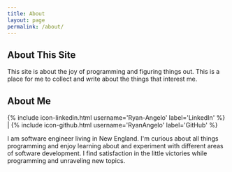 ```yaml
---
title: About
layout: page
permalink: /about/
---
```

## About This Site

This site is about the joy of programming and figuring things out.
This is a place for me to collect and write about the things that interest me.

## About Me

{% include icon-linkedin.html username='Ryan-Angelo' label='LinkedIn' %}  |  {% include icon-github.html username='RyanAngelo' label='GitHub' %}

I am software engineer living in New England. I'm curious about all things programming and enjoy learning about and experiment with different areas of software development. I find satisfaction in the little victories while programming and unraveling new topics.
